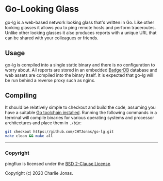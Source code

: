 # Go-Looking Glass

go-lg is a web-based network looking glass that's written in Go. Like other looking glasses it allows you to ping remote hosts and perform traceroutes. Unlike other looking glasses it also produces reports with a unique URL that can be shared with your colleagues or friends.

## Usage

go-lg is compiled into a single static binary and there is no configuration to worry about. All reports are stored in an embedded [BadgerDB](https://github.com/dgraph-io/badger) database and web assets are compiled into the binary itself. It is expected that go-lg will be run behind a reverse proxy such as nginx.

## Compiling

It should be relatively simple to checkout and build the code, assuming you have a suitable [Go toolchain installed](https://golang.org/doc/install). Running the following commands in a terminal will compile binaries for various operating systems and processor architectures and place them in `./bin`:

```bash
git checkout https://github.com/CHTJonas/go-lg.git
make clean && make all
```

---

### Copyright

pingflux is licensed under the [BSD 2-Clause License](https://opensource.org/licenses/BSD-2-Clause).

Copyright (c) 2020 Charlie Jonas.
